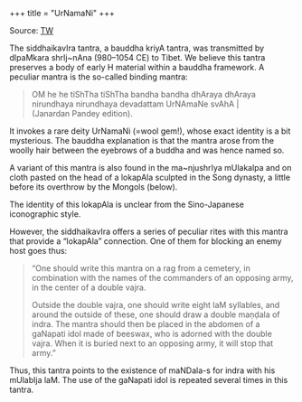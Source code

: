 +++
title = "UrNamaNi"
+++

Source: [TW](https://x.com/blog_supplement/status/1932315088569930069)

The siddhaikavIra tantra, a bauddha kriyA tantra, was transmitted by dIpaMkara shrIj~nAna (980–1054 CE) to Tibet. We believe this tantra preserves a body of early H material within a bauddha framework. A peculiar mantra is the so-called binding mantra:

> OM he he tiShTha tiShTha bandha bandha dhAraya dhAraya nirundhaya nirundhaya devadattam UrNAmaNe svAhA |  
> (Janardan Pandey edition).

It invokes a rare deity UrNamaNi (=wool gem!), whose exact identity is a bit mysterious. The bauddha explanation is that the mantra arose from the woolly hair between the eyebrows of a buddha and was hence named so.  

A variant of this mantra is also found in the ma~njushrIya mUlakalpa and on cloth pasted on the head of a lokapAla sculpted in the Song dynasty, a little before its overthrow by the Mongols (below). 

The identity of this lokapAla is unclear from the Sino-Japanese iconographic style. 

However, the siddhaikavIra offers a series of peculiar rites with this mantra that provide a “lokapAla” connection. One of them for blocking an enemy host goes thus:

> “One should write this mantra on a rag from a cemetery, in combination with the names of the commanders of an opposing army, in the center of a double vajra.  
> 
> Outside the double vajra, one should write eight laM syllables, and around the outside of these, one should draw a double maṇḍala of indra. The mantra should then be placed in the abdomen of a gaNapati idol made of beeswax, who is adorned with the double vajra. When it is buried next to an opposing army, it will stop that army.”

Thus, this tantra points to the existence of maNDala-s for indra with his mUlabIja laM. The use of the gaNapati idol is repeated several times in this tantra.

